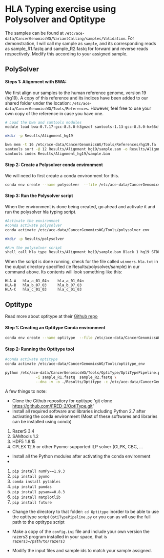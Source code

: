 # HLA Typing exercise using Polysolver and Optitype

The samples can be found at `/etc/ace-data/CancerGenomicsWG/VariantCalling/samples/Validation`. For demonstration, I will call my sample as `sample`, and its corresponding reads as sample_R1.fastq and sample_R2.fastq for forward and reverse reads respectively. Modify this according to your assigned sample.

## PolySolver

#### Steps 1: Alignment with BWA:
We first align our samples to the human reference genome, version 19 (hg19). A copy of this reference and its indices have been added to our shared folder under the location: `/etc/ace-data/CancerGenomicsWG/Tools/References`. However, feel free to use your own copy of the reference in case you have one.

```bash
# Load the bwa and samtools modules
module load bwa-0.7.17-gcc-8.5.0-h3gmzcf samtools-1.13-gcc-8.5.0-hx66cfb

mkdir -p Results/Alignment_hg19

bwa mem -t 16 /etc/ace-data/CancerGenomicsWG/Tools/References/hg19.fa  sample_R1.fastq sample_R2.fastq  -o Results/Alignment_hg19/sample.sam
samtools sort -@ 12 Results/Alignment_hg19/sample.sam -o Results/Alignment_hg19/sample.bam
samtools index Results/Alignment_hg19/sample.bam
```

#### Step 2: Create a Polysolver conda environment
We will need to first create a conda environment for this. 

```bash
conda env create --name polysolver  --file /etc/ace-data/CancerGenomicsWG/Tools/polysolver.yml --yes
```

#### Step 3: Run the Polysolver script

When the environment is done being created, go ahead and activate it and run the polysolver hla typing script. 

```bash
#Activate the environmnet
#conda activate polysolver
conda activate /etc/ace-data/CancerGenomicsWG/Tools/polysolver_env

mkdir -p Results/polysolver

#Run the polysolver script
shell_call_hla_type Results/Alignment_hg19/sample.bam Black 1 hg19 STDFQ 0 Results/polysolver/sample
```

When the script is done running, check for the file called `winners.hla.txt` in the output directory specified (ie Results/polysolver/sample) in our command above.
Its contents will look something like this:

```
HLA-A   hla_a_01_04n    hla_a_01_04n
HLA-B   hla_b_07_03     hla_b_07_03
HLA-C   hla_c_01_03     hla_c_01_03
```

## Optitype
Read more about optitype at their [Github repo](https://github.com/FRED-2/OptiType)

#### Step 1: Creating an Optitype Conda environment

```bash
conda env create --name optitype  --file /etc/ace-data/CancerGenomicsWG/Tools/optitype.yml --yes
```

#### Step 2: Running the Optitype tool

```bash
#conda activate optitype
conda activate /etc/ace-data/CancerGenomicsWG/Tools/optitype_env

python /etc/ace-data/CancerGenomicsWG/Tools/OptiType/OptiTypePipeline.py \
              -i sample_R1.fastq  sample_R2.fastq \
              --dna -v -o ./Results/Optitype -c /etc/ace-data/CancerGenomicsWG/Tools/OptiType/config.ini --prefix sample
```

A few things to note:
- Clone the Github repository for optitype 'git clone https://github.com/FRED-2/OptiType.git'
- Install all required software and libraries including Python 2.7 after activating the conda environment (Most of these softwares and libraries can be installed using conda)
1. RazerS 3.4 
2. SAMtools 1.2
3. HDF5 1.8.15
4. CPLEX 12.5 or other Pyomo-supported ILP solver (GLPK, CBC, ...
   
- Install all the Python modules after activating the conda environment
- 
1. `pip install numPy==1.9.3 `
2. `pip install pyomo`
3. `conda install pytables`
4. `pip install pandas `
5. `pip install pysam==0.8.3`
6. `pip install matplotlib `
7. `pip install future`
   
- Change the directory to that folder: ` cd Optitype `  inorder to be able to use the optitype script `OptiTypePipeline.py` or you can as wll use the full path to the optitype script
  
- Make a copy of the `config.ini` file and include your own version the razers3 program installed in your space, that is `razers3=/path/to/razers3`
  
- Modify the input files and sample ids to match your sample assigned.
